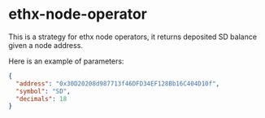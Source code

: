 # ethx-node-operator

This is a strategy for ethx node operators, it returns deposited SD balance given a node address.

Here is an example of parameters:

```json
{
  "address": "0x30D20208d987713f46DFD34EF128Bb16C404D10f",
  "symbol": "SD",
  "decimals": 18
}
```
